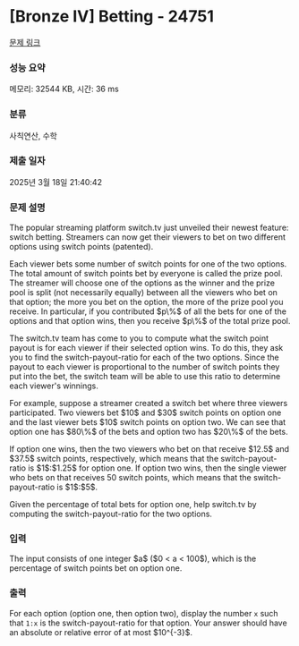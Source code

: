 # [Bronze IV] Betting - 24751 

[문제 링크](https://www.acmicpc.net/problem/24751) 

### 성능 요약

메모리: 32544 KB, 시간: 36 ms

### 분류

사칙연산, 수학

### 제출 일자

2025년 3월 18일 21:40:42

### 문제 설명

<p>The popular streaming platform switch.tv just unveiled their newest feature: switch betting.  Streamers can now get their viewers to bet on two different options using switch points (patented).</p>

<p>Each viewer bets some number of switch points for one of the two options. The total amount of switch points bet by everyone is called the prize pool. The streamer will choose one of the options as the winner and the prize pool is split (not necessarily equally) between all the viewers who bet on that option; the more you bet on the option, the more of the prize pool you receive. In particular, if you contributed $p\%$ of all the bets for one of the options and that option wins, then you receive $p\%$ of the total prize pool.</p>

<p>The switch.tv team has come to you to compute what the switch point payout is for each viewer if their selected option wins. To do this, they ask you to find the switch-payout-ratio for each of the two options. Since the payout to each viewer is proportional to the number of switch points they put into the bet, the switch team will be able to use this ratio to determine each viewer's winnings.</p>

<p>For example, suppose a streamer created a switch bet where three viewers participated. Two viewers bet $10$ and $30$ switch points on option one and the last viewer bets $10$ switch points on option two. We can see that option one has $80\%$ of the bets and option two has $20\%$ of the bets.</p>

<p>If option one wins, then the two viewers who bet on that receive $12.5$ and $37.5$ switch points, respectively, which means that the switch-payout-ratio is $1$:$1.25$ for option one. If option two wins, then the single viewer who bets on that receives 50 switch points, which means that the switch-payout-ratio is $1$:$5$.</p>

<p>Given the percentage of total bets for option one, help switch.tv by computing the switch-payout-ratio for the two options.</p>

### 입력 

 <p>The input consists of one integer $a$ ($0 < a < 100$), which is the percentage of switch points bet on option one.</p>

### 출력 

 <p>For each option (option one, then option two), display the number <code>x</code> such that <code>1:x</code> is the switch-payout-ratio for that option. Your answer should have an absolute or relative error of at most $10^{-3}$.</p>

